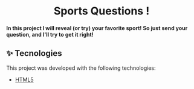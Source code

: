 <h1 align="center">Sports Questions !</h1>

#### In this project I will reveal (or try) your favorite sport! So just send your question, and I'll try to get it right!

## ✨ Tecnologies

This project was developed with the following technologies:

- [HTML5](https://www.w3schools.com/)
